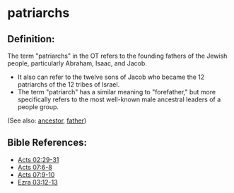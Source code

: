 # patriarchs #

## Definition: ##

The term "patriarchs" in the OT refers to the founding fathers of the Jewish people, particularly Abraham, Isaac, and Jacob.

* It also can refer to the twelve sons of Jacob who became the 12 patriarchs of the 12 tribes of Israel.
* The term "patriarch" has a similar meaning to "forefather," but more specifically refers to the most well-known male ancestral leaders of a people group.

(See also: [ancestor](../other/ancestor.md), [father](../other/father.md))

## Bible References: ##

* [Acts 02:29-31](https://door43.org/en/bible/notes/act/02/29)
* [Acts 07:6-8](https://door43.org/en/bible/notes/act/07/06)
* [Acts 07:9-10](https://door43.org/en/bible/notes/act/07/09)
* [Ezra 03:12-13](https://door43.org/en/bible/notes/ezr/03/12)

